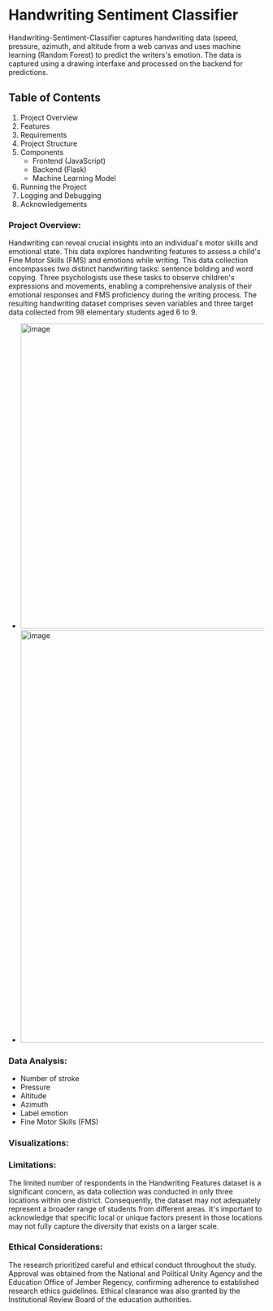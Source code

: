 # Handwriting Sentiment Classifier

Handwriting-Sentiment-Classifier captures handwriting data (speed, pressure, azimuth, and altitude from a web canvas and uses machine learning (Random Forest) to predict the writers's emotion. The data is captured using a drawing interfaxe and processed on the backend for predictions.

## Table of Contents
1. Project Overview
2. Features
3. Requirements
4. Project Structure
5. Components
    - Frontend (JavaScript)
    - Backend (Flask)
    - Machine Learning Model
6. Running the Project
7. Logging and Debugging
8. Acknowledgements


### Project Overview:
Handwriting can reveal crucial insights into an individual's motor skills and emotional state. This data explores handwriting features to assess a child's Fine Motor Skills (FMS) and emotions while writing. This data collection encompasses two distinct handwriting tasks: sentence bolding and word copying. Three psychologists use these tasks to observe children's expressions and movements, enabling a comprehensive analysis of their emotional responses and FMS proficiency during the writing process. The resulting handwriting dataset comprises seven variables and three target data collected from 98 elementary students aged 6 to 9. 
*   <img width="599" alt="image" src="https://github.com/user-attachments/assets/be957c7b-eae1-472f-8c34-231afb7d6032">

*  <img width="810" alt="image" src="https://github.com/user-attachments/assets/05bb607c-f8ee-4dea-aaee-af2adab1d79b">

### Data Analysis:
* Number of stroke
* Pressure
* Altitude
* Azimuth
* Label emotion
* Fine Motor Skills (FMS)

### Visualizations:



### Limitations:
The limited number of respondents in the Handwriting Features dataset is a significant concern, as data collection was conducted in only three locations within one district. Consequently, the dataset may not adequately represent a broader range of students from different areas. It's important to acknowledge that specific local or unique factors present in those locations may not fully capture the diversity that exists on a larger scale.

### Ethical Considerations:
The research prioritized careful and ethical conduct throughout the study. Approval was obtained from the National and Political Unity Agency and the Education Office of Jember Regency, confirming adherence to established research ethics guidelines. Ethical clearance was also granted by the Institutional Review Board of the education authorities.
